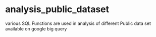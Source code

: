 # analysis_public_dataset
various SQL Functions are used in analysis of different Public data set available on google big query
